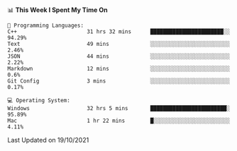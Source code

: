 
<!--START_SECTION:waka-->
📊 **This Week I Spent My Time On** 

```text
💬 Programming Languages: 
C++                      31 hrs 32 mins      ███████████████████████░░   94.29% 
Text                     49 mins             ░░░░░░░░░░░░░░░░░░░░░░░░░   2.46% 
JSON                     44 mins             ░░░░░░░░░░░░░░░░░░░░░░░░░   2.22% 
Markdown                 12 mins             ░░░░░░░░░░░░░░░░░░░░░░░░░   0.6% 
Git Config               3 mins              ░░░░░░░░░░░░░░░░░░░░░░░░░   0.17%

💻 Operating System: 
Windows                  32 hrs 5 mins       ████████████████████████░   95.89% 
Mac                      1 hr 22 mins        █░░░░░░░░░░░░░░░░░░░░░░░░   4.11%

```


 Last Updated on 19/10/2021
<!--END_SECTION:waka-->
